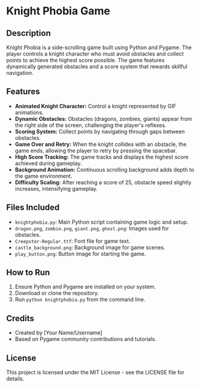# Knight Phobia Game

## Description
Knight Phobia is a side-scrolling game built using Python and Pygame. The player controls a knight character who must avoid obstacles and collect points to achieve the highest score possible. The game features dynamically generated obstacles and a score system that rewards skillful navigation.

## Features
- **Animated Knight Character:** Control a knight represented by GIF animations.
- **Dynamic Obstacles:** Obstacles (dragons, zombies, giants) appear from the right side of the screen, challenging the player's reflexes.
- **Scoring System:** Collect points by navigating through gaps between obstacles.
- **Game Over and Retry:** When the knight collides with an obstacle, the game ends, allowing the player to retry by pressing the spacebar.
- **High Score Tracking:** The game tracks and displays the highest score achieved during gameplay.
- **Background Animation:** Continuous scrolling background adds depth to the game environment.
- **Difficulty Scaling:** After reaching a score of 25, obstacle speed slightly increases, intensifying gameplay.

## Files Included
- `knightphobia.py`: Main Python script containing game logic and setup.
- `dragon.png`, `zombie.png`, `giant.png`, `ghost.png`: Images used for obstacles.
- `Creepster-Regular.ttf`: Font file for game text.
- `castle_background.png`: Background image for game scenes.
- `play_button.png`: Button image for starting the game.

## How to Run
1. Ensure Python and Pygame are installed on your system.
2. Download or clone the repository.
3. Run `python knightphobia.py` from the command line.

## Credits
- Created by [Your Name/Username]
- Based on Pygame community contributions and tutorials.

## License
This project is licensed under the MIT License - see the LICENSE file for details.
